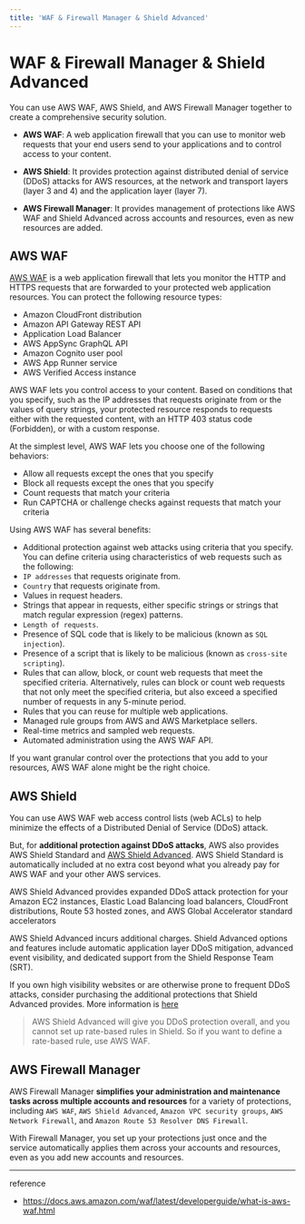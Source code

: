 ```yaml
---
title: 'WAF & Firewall Manager & Shield Advanced'
---
```

# WAF & Firewall Manager & Shield Advanced

You can use AWS WAF, AWS Shield, and AWS Firewall Manager together to create a comprehensive security solution. 

- **AWS WAF**: A web application firewall that you can use to monitor web requests that your end users send to your applications and to control access to your content. 

- **AWS Shield**: It provides protection against distributed denial of service (DDoS) attacks for AWS resources, at the network and transport layers (layer 3 and 4) and the application layer (layer 7).

- **AWS Firewall Manager**: It provides management of protections like AWS WAF and Shield Advanced across accounts and resources, even as new resources are added.

## AWS WAF

[AWS WAF](https://docs.aws.amazon.com/waf/latest/developerguide/waf-chapter.html) is a web application firewall that lets you monitor the HTTP and HTTPS requests that are forwarded to your protected web application resources. You can protect the following resource types:

- Amazon CloudFront distribution
- Amazon API Gateway REST API
- Application Load Balancer
- AWS AppSync GraphQL API
- Amazon Cognito user pool
- AWS App Runner service
- AWS Verified Access instance

AWS WAF lets you control access to your content. Based on conditions that you specify, such as the IP addresses that requests originate from or the values of query strings, your protected resource responds to requests either with the requested content, with an HTTP 403 status code (Forbidden), or with a custom response.

At the simplest level, AWS WAF lets you choose one of the following behaviors:

- Allow all requests except the ones that you specify
- Block all requests except the ones that you specify
- Count requests that match your criteria
- Run CAPTCHA or challenge checks against requests that match your criteria

Using AWS WAF has several benefits:

- Additional protection against web attacks using criteria that you specify. You can define criteria using characteristics of web requests such as the following:
- `IP addresses` that requests originate from.
- `Country` that requests originate from.
- Values in request headers.
- Strings that appear in requests, either specific strings or strings that match regular expression (regex) patterns.
- `Length of requests`.
- Presence of SQL code that is likely to be malicious (known as `SQL injection`).
- Presence of a script that is likely to be malicious (known as `cross-site scripting`).
- Rules that can allow, block, or count web requests that meet the specified criteria. Alternatively, rules can block or count web requests that not only meet the specified criteria, but also exceed a specified number of requests in any 5-minute period.
- Rules that you can reuse for multiple web applications.
- Managed rule groups from AWS and AWS Marketplace sellers.
- Real-time metrics and sampled web requests.
- Automated administration using the AWS WAF API.

If you want granular control over the protections that you add to your resources, AWS WAF alone might be the right choice.

## AWS Shield

You can use AWS WAF web access control lists (web ACLs) to help minimize the effects of a Distributed Denial of Service (DDoS) attack. 

But, for **additional protection against DDoS attacks**, AWS also provides AWS Shield Standard and [AWS Shield Advanced](https://docs.aws.amazon.com/waf/latest/developerguide/ddos-advanced-summary-capabilities.html). AWS Shield Standard is automatically included at no extra cost beyond what you already pay for AWS WAF and your other AWS services.

AWS Shield Advanced provides expanded DDoS attack protection for your Amazon EC2 instances, Elastic Load Balancing load balancers, CloudFront distributions, Route 53 hosted zones, and AWS Global Accelerator standard accelerators

AWS Shield Advanced incurs additional charges. Shield Advanced options and features include automatic application layer DDoS mitigation, advanced event visibility, and dedicated support from the Shield Response Team (SRT).

If you own high visibility websites or are otherwise prone to frequent DDoS attacks, consider purchasing the additional protections that Shield Advanced provides. More information is [here](https://docs.aws.amazon.com/waf/latest/developerguide/ddos-advanced-summary-deciding.html)

> AWS Shield Advanced will give you DDoS protection overall, and you cannot set up rate-based rules in Shield. So if you want to define a rate-based rule, use AWS WAF.

## AWS Firewall Manager

AWS Firewall Manager **simplifies your administration and maintenance tasks across multiple accounts and resources** for a variety of protections, including `AWS WAF`, `AWS Shield Advanced`, `Amazon VPC security groups`, `AWS Network Firewall`, and `Amazon Route 53 Resolver DNS Firewall`.

With Firewall Manager, you set up your protections just once and the service automatically applies them across your accounts and resources, even as you add new accounts and resources.

---
reference
- https://docs.aws.amazon.com/waf/latest/developerguide/what-is-aws-waf.html




